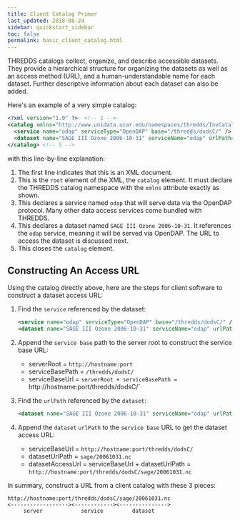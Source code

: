 ```yaml
---
title: Client Catalog Primer
last_updated: 2018-08-24
sidebar: quickstart_sidebar
toc: false
permalink: basic_client_catalog.html
---
```


THREDDS catalogs collect, organize, and describe accessible datasets.
They provide a hierarchical structure for organizing the datasets as well as an access method (URL), and a human-understandable name for each dataset.
Further descriptive information about each dataset can also be added.

Here's an example of a very simple catalog:

~~~xml
<?xml version="1.0" ?>  <!-- 1 -->
<catalog xmlns="http://www.unidata.ucar.edu/namespaces/thredds/InvCatalog/v1.0" > <!-- 2 -->
  <service name="odap" serviceType="OpenDAP" base="/thredds/dodsC/" /> <!-- 3 -->
  <dataset name="SAGE III Ozone 2006-10-31" serviceName="odap" urlPath="sage/20061031.nc" ID="20061031.nc"/> <!-- 4 -->
</catalog> <!-- 5 -->
~~~

with this line-by-line explanation:

1. The first line indicates that this is an XML document.
2. This is the `root` element of the XML, the `catalog` element.
   It must declare the THREDDS catalog namespace with the `xmlns` attribute exactly as shown.
3. This declares a service named `odap` that will serve data via the OpenDAP protocol.
   Many other data access services come bundled with THREDDS.
4. This declares a dataset named `SAGE III Ozone 2006-10-31`. 
   It references the `odap` service, meaning it will be served via OpenDAP.
   The URL to access the dataset is discussed next.
5. This closes the `catalog` element.

## Constructing An Access URL

Using the catalog directly above, here are the steps for client software to construct a dataset access URL:

1. Find the `service` referenced by the dataset:

   ~~~xml
   <service name="odap" serviceType="OpenDAP" base="/thredds/dodsC/" />
   <dataset name="SAGE III Ozone 2006-10-31" serviceName="odap" urlPath="sage/20061031.nc" ID="20061031.nc"/>
   ~~~

2. Append the `service base` path to the server root to construct the service base URL:
   * serverRoot = `http://hostname:port`
   * serviceBasePath = `/thredds/dodsC/`
   * serviceBaseUrl = `serverRoot + serviceBasePath = `http://hostname:port/thredds/dodsC/`
3. Find the `urlPath` referenced by the `dataset`:
   ~~~xml
   <dataset name="SAGE III Ozone 2006-10-31" serviceName="odap" urlPath="sage/20061031.nc" ID="20061031.nc"/>
   ~~~
4. Append the `dataset` `urlPath` to the `service base` URL to get the dataset access URL:
   * serviceBaseUrl = `http://hostname:port/thredds/dodsC/`
   * datasetUrlPath = `sage/20061031.nc`
   * datasetAccessUrl = serviceBaseUrl + datasetUrlPath = `http://hostname:port/thredds/dodsC/sage/20061031.nc`

In summary, construct a URL from a client catalog with these 3 pieces:

~~~
http://hostname:port/thredds/dodsC/sage/20061031.nc
<------------------><------------><--------------->
     server            service         dataset
~~~
